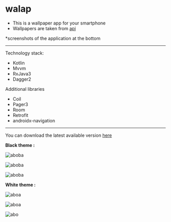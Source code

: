 # walap

* This is a wallpaper app for your smartphone
* Wallpapers are taken from [api](https://unsplash.com/developers)

 *screenshots of the application at the bottom
 
---
Technology stack:
* Kotlin
* Mvvm
* RxJava3
* Dagger2

Additional libraries
* Coil
* Pager3
* Room
* Retrofit
* androidx-navigation

---
You can download the latest available version [here](https://t.me/apkPublicPrograms/13)

 __Black theme :__

![aboba](https://raw.githubusercontent.com/Roma29734/walap/master/screenshots/Screenshot_2023-01-26-21-27-39-851_com.example.walap.jpg)

![aboba](https://raw.githubusercontent.com/Roma29734/walap/master/screenshots/Screenshot_2023-01-26-21-28-02-551_com.example.walap.jpg)

![aboba](https://github.com/Roma29734/walap/blob/master/screenshots/Screenshot_2023-01-26-21-28-08-317_com.example.walap.jpg?raw=true)


__White theme :__

![aboa](https://github.com/Roma29734/walap/blob/master/screenshots/Screenshot_2023-01-26-21-27-48-410_com.example.walap.jpg?raw=true)

![aboa](
    https://github.com/Roma29734/walap/blob/master/screenshots/Screenshot_2023-01-26-21-27-56-644_com.example.walap.jpg?raw=true
)

![abo](
    https://github.com/Roma29734/walap/blob/master/screenshots/Screenshot_2023-01-26-21-28-15-982_com.example.walap.jpg?raw=true
)
